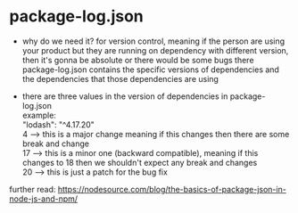 # package-log.json

- why do we need it?
  for version control, meaning if
  the person are using your product
  but they are running on dependency
  with different version, then
  it's gonna be absolute or there
  would be some bugs there
  <br>
  package-log.json contains the specific
  versions of dependencies and
  the dependencies that those dependencies
  are using

- there are three values in the
  version of dependencies in
  package-log.json
  <br>
  example:
  <br>
  "lodash": "^4.17.20"
  <br>
  4 --> this is a major change
  meaning if this changes
  then there are some break and change
  <br>
  17 --> this is a minor one
  (backward compatible), meaning if
  this changes to 18 then we shouldn't
  expect any break and changes
  <br>
  20 --> this is just a patch
  for the bug fix

further read:
https://nodesource.com/blog/the-basics-of-package-json-in-node-js-and-npm/
